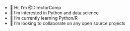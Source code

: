 - 👋 Hi, I’m @DirectorComp
- 👀 I’m interested in Python and data science
- 🌱 I’m currently learning Python/R
- 💞️ I’m looking to collaborate on any open source projects

<!---
DirectorComp/DirectorComp is a ✨ special ✨ repository because its `README.md` (this file) appears on your GitHub profile.
You can click the Preview link to take a look at your changes.
--->
